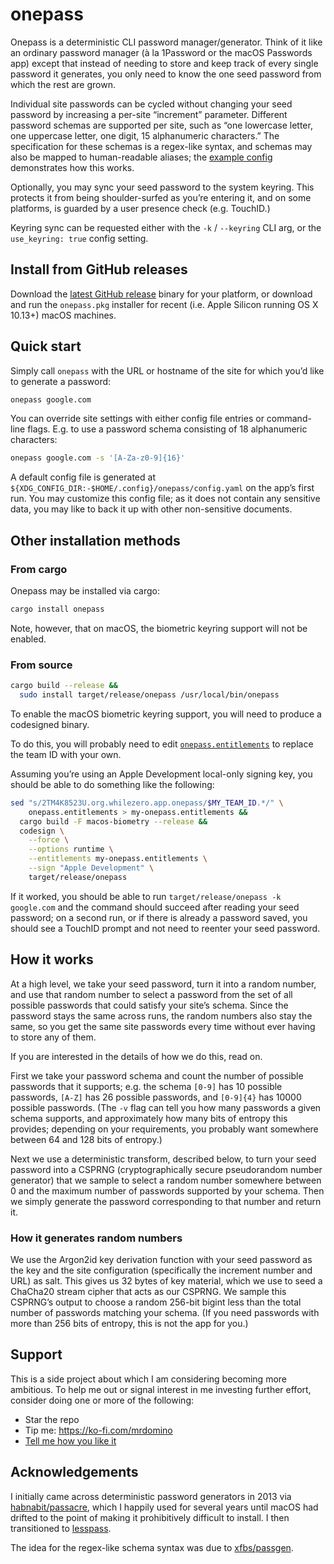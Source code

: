 # onepass

Onepass is a deterministic CLI password manager/generator. Think of it like an ordinary password manager (à la 1Password or the macOS Passwords app) except that instead of needing to store and keep track of every single password it generates, you only need to know the one seed password from which the rest are grown.

Individual site passwords can be cycled without changing your seed password by increasing a per-site “increment” parameter. Different password schemas are supported per site, such as “one lowercase letter, one uppercase letter, one digit, 15 alphanumeric characters.” The specification for these schemas is a regex-like syntax, and schemas may also be mapped to human-readable aliases; the [example config](example/config.yaml) demonstrates how this works.

Optionally, you may sync your seed password to the system keyring. This protects it from being shoulder-surfed as you’re entering it, and on some platforms, is guarded by a user presence check (e.g. TouchID.)

Keyring sync can be requested either with the `-k` / `--keyring` CLI arg, or the `use_keyring: true` config setting.

## Install from GitHub releases

Download the [latest GitHub release](https://github.com/mrdomino/onepass/releases/latest) binary for your platform, or download and run the `onepass.pkg` installer for recent (i.e. Apple Silicon running OS X 10.13+) macOS machines.

## Quick start

Simply call `onepass` with the URL or hostname of the site for which you’d like to generate a password:

```sh
onepass google.com
```

You can override site settings with either config file entries or command-line flags. E.g. to use a password schema consisting of 18 alphanumeric characters:

```sh
onepass google.com -s '[A-Za-z0-9]{16}'
```

A default config file is generated at `${XDG_CONFIG_DIR:-$HOME/.config}/onepass/config.yaml` on the app’s first run. You may customize this config file; as it does not contain any sensitive data, you may like to back it up with other non-sensitive documents.

## Other installation methods

### From cargo

Onepass may be installed via cargo:

```sh
cargo install onepass
```

Note, however, that on macOS, the biometric keyring support will not be enabled.

### From source

```sh
cargo build --release &&
  sudo install target/release/onepass /usr/local/bin/onepass
```

To enable the macOS biometric keyring support, you will need to produce a codesigned binary.

To do this, you will probably need to edit [`onepass.entitlements`](onepass.entitlements) to replace the team ID with your own.

Assuming you’re using an Apple Development local-only signing key, you should be able to do something like the following:

```sh
sed "s/2TM4K8523U.org.whilezero.app.onepass/$MY_TEAM_ID.*/" \
    onepass.entitlements > my-onepass.entitlements &&
  cargo build -F macos-biometry --release &&
  codesign \
    --force \
    --options runtime \
    --entitlements my-onepass.entitlements \
    --sign "Apple Development" \
    target/release/onepass
```

If it worked, you should be able to run `target/release/onepass -k google.com` and the command should succeed after reading your seed password; on a second run, or if there is already a password saved, you should see a TouchID prompt and not need to reenter your seed password.

## How it works

At a high level, we take your seed password, turn it into a random number, and use that random number to select a password from the set of all possible passwords that could satisfy your site’s schema. Since the password stays the same across runs, the random numbers also stay the same, so you get the same site passwords every time without ever having to store any of them.

If you are interested in the details of how we do this, read on.

First we take your password schema and count the number of possible passwords that it supports; e.g. the schema `[0-9]` has 10 possible passwords, `[A-Z]` has 26 possible passwords, and `[0-9]{4}` has 10000 possible passwords. (The `-v` flag can tell you how many passwords a given schema supports, and approximately how many bits of entropy this provides; depending on your requirements, you probably want somewhere between 64 and 128 bits of entropy.)

Next we use a deterministic transform, described below, to turn your seed password into a CSPRNG (cryptographically secure pseudorandom number generator) that we sample to select a random number somewhere between 0 and the maximum number of passwords supported by your schema. Then we simply generate the password corresponding to that number and return it.

### How it generates random numbers

We use the Argon2id key derivation function with your seed password as the key and the site configuration (specifically the increment number and URL) as salt. This gives us 32 bytes of key material, which we use to seed a ChaCha20 stream cipher that acts as our CSPRNG. We sample this CSPRNG’s output to choose a random 256-bit bigint less than the total number of passwords matching your schema. (If you need passwords with more than 256 bits of entropy, this is not the app for you.)

## Support

This is a side project about which I am considering becoming more ambitious. To help me out or signal interest in me investing further effort, consider doing one or more of the following:

* Star the repo
* Tip me: <https://ko-fi.com/mrdomino>
* [Tell me how you like it](mailto:onepass@whilezero.org?subject=Thanks+for+making+onepass!+Some+feedback…)

## Acknowledgements

I initially came across deterministic password generators in 2013 via [habnabit/passacre](https://github.com/habnabit/passacre), which I happily used for several years until macOS had drifted to the point of making it prohibitively difficult to install. I then transitioned to [lesspass](https://lesspass.com/).

The idea for the regex-like schema syntax was due to [xfbs/passgen](https://github.com/xfbs/passgen).
